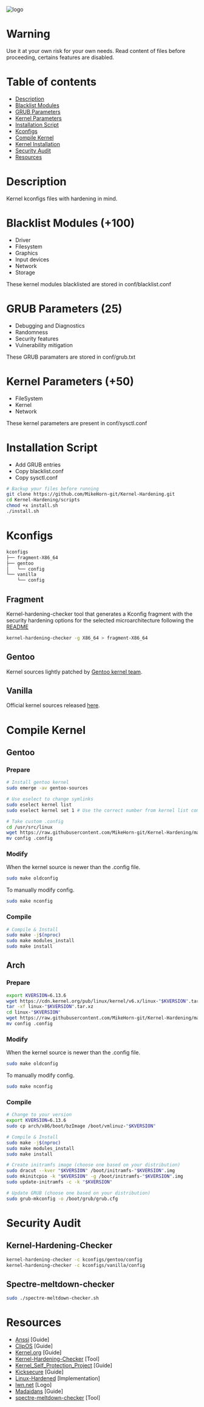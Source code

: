![logo](https://github.com/MikeHorn-git/Kernel-Hardening/assets/123373126/e4fca8a7-782a-42a7-863e-431a94660313)

# Warning

Use it at your own risk for your own needs. Read content of files before proceeding, certains features are disabled.

# Table of contents

* [Description](https://github.com/MikeHorn-git/Kernel-Hardening#description)
* [Blacklist Modules](https://github.com/MikeHorn-git/Kernel-Hardening#blacklist-modules-100)
* [GRUB Parameters](https://github.com/MikeHorn-git/Kernel-Hardening#grub-parameters-25)
* [Kernel Parameters](https://github.com/MikeHorn-git/Kernel-Hardening#kernel-parameters-50)
* [Installation Script](https://github.com/MikeHorn-git/Kernel-Hardening#installation-script)
* [Kconfigs](https://github.com/MikeHorn-git/Kernel-Hardening#kconfigs)
* [Compile Kernel](https://github.com/MikeHorn-git/Kernel-Hardening#compile-kernel)
* [Kernel Installation](https://github.com/MikeHorn-git/Kernel-Hardening#kernel-installation)
* [Security Audit](https://github.com/MikeHorn-git/Kernel-Hardening#security-audit)
* [Resources](https://github.com/MikeHorn-git/Kernel-Hardening#resources)

# Description

Kernel kconfigs files with hardening in mind.

# Blacklist Modules (+100)

* Driver
* Filesystem
* Graphics
* Input devices
* Network
* Storage

These kernel modules blacklisted are stored in conf/blacklist.conf

# GRUB Parameters (25)

* Debugging and Diagnostics
* Randomness
* Security features
* Vulnerability mitigation

These GRUB paramaters are stored in conf/grub.txt

# Kernel Parameters (+50)

* FileSystem
* Kernel
* Network

These kernel parameters are present in conf/sysctl.conf

# Installation Script

* Add GRUB entries
* Copy blacklist.conf
* Copy sysctl.conf

```bash
# Backup your files before running
git clone https://github.com/MikeHorn-git/Kernel-Hardening.git
cd Kernel-Hardening/scripts
chmod +x install.sh
./install.sh
```

# Kconfigs

```bash
kconfigs
├── fragment-X86_64
├── gentoo
│   └── config
└── vanilla
    └── config
```

## Fragment

Kernel-hardening-checker tool that generates a Kconfig fragment with the security hardening options for the selected microarchitecture following the [README](https://github.com/a13xp0p0v/kernel-hardening-checker#generating-a-kconfig-fragment-with-the-security-hardening-options)

```bash
kernel-hardening-checker -g X86_64 > fragment-X86_64
```

## Gentoo

Kernel sources lightly patched by [Gentoo kernel team](https://packages.gentoo.org/packages/sys-kernel/gentoo-sources).

## Vanilla

Official kernel sources released [here](https://www.kernel.org/).

# Compile Kernel

## Gentoo

### Prepare

```bash
# Install gentoo kernel
sudo emerge -av gentoo-sources

# Use eselect to change symlinks
sudo eselect kernel list
sudo eselect kernel set 1 # Use the correct number from kernel list command

# Take custom .config
cd /usr/src/linux
wget https://raw.githubusercontent.com/MikeHorn-git/Kernel-Hardening/main/kconfigs/gentoo/config
mv config .config
```

### Modify

When the kernel source is newer than the .config file.

```bash
sudo make oldconfig
```

To manually modify config.

```bash
sudo make nconfig
```

### Compile

```bash
# Compile & Install
sudo make -j$(nproc) 
sudo make modules_install
sudo make install
```

## Arch

### Prepare

```bash
export KVERSION=6.13.6
wget https://cdn.kernel.org/pub/linux/kernel/v6.x/linux-"$KVERSION".tar.xz
tar -xf linux-"$KVERSION".tar.xz
cd linux-"$KVERSION"
wget https://raw.githubusercontent.com/MikeHorn-git/Kernel-Hardening/main/kconfigs/vanilla/config
mv config .config
```

### Modify

When the kernel source is newer than the .config file.

```bash
sudo make oldconfig
```

To manually modify config.

```bash
sudo make nconfig
```

### Compile

```bash
# Change to your version
export KVERSION=6.13.6
sudo cp arch/x86/boot/bzImage /boot/vmlinuz-"$KVERSION"

# Compile & Install
sudo make -j$(nproc) 
sudo make modules_install
sudo make install

# Create initramfs image (choose one based on your distribution)
sudo dracut --kver "$KVERSION" /boot/initramfs-"$KVERSION".img
sudo mkinitcpio -k "$KVERSION" -g /boot/initramfs-"$KVERSION".img
sudo update-initramfs -c -k "$KVERSION"

# Update GRUB (choose one based on your distribution)
sudo grub-mkconfig -o /boot/grub/grub.cfg
```

# Security Audit

## Kernel-Hardening-Checker

```bash
kernel-hardening-checker -c kconfigs/gentoo/config
kernel-hardening-checker -c kconfigs/vanilla/config
```

## Spectre-meltdown-checker

```bash
sudo ./spectre-meltdown-checker.sh
```

# Resources

* [Anssi](https://cyber.gouv.fr/publications/recommandations-de-securite-relatives-un-systeme-gnulinux) [Guide]
* [ClipOS](https://docs.clip-os.org/clipos/kernel.html#configuration) [Guide]
* [Kernel.org](https://www.kernel.org/doc/html/latest/admin-guide/kernel-parameters.html) [Guide]
* [Kernel-Hardening-Checker](https://github.com/a13xp0p0v/kernel-hardening-checker) [Tool]
* [Kernel_Self_Protection_Project](https://kernsec.org/wiki/index.php/Kernel_Self_Protection_Project/Recommended_Settings) [Guide]
* [Kicksecure](https://github.com/Kicksecure) [Guide]
* [Linux-Hardened](https://github.com/anthraxx/linux-hardened) [Implementation]
* [lwn.net](https://lwn.net/) [Logo]
* [Madaidans](https://madaidans-insecurities.github.io/guides/linux-hardening.html#kernel) [Guide]
* [spectre-meltdown-checker](https://github.com/speed47/spectre-meltdown-checker) [Tool]
